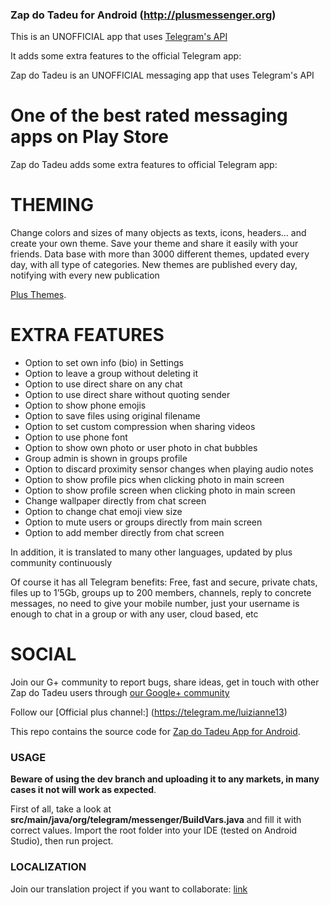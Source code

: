 ### Zap do Tadeu for Android (http://plusmessenger.org)

This is an UNOFFICIAL app that uses [Telegram's API](https://core.telegram.org/api)

It adds some extra features to the official Telegram app:

Zap do Tadeu is an UNOFFICIAL messaging app that uses Telegram's API
# One of the best rated messaging apps on Play Store #

Zap do Tadeu adds some extra features to official Telegram app:

# THEMING #
Change colors and sizes of many objects as texts, icons, headers... and create your own theme.
Save your theme and share it easily with your friends.
Data base with more than 3000 different themes, updated every day, with all type of categories. New themes are published every day, notifying with every new publication

[Plus Themes](https://play.google.com/store/apps/details?id=es.rafalense.themes).

# EXTRA FEATURES #
+ Option to set own info (bio) in Settings
+ Option to leave a group without deleting it
+ Option to use direct share on any chat
+ Option to use direct share without quoting sender
+ Option to show phone emojis
+ Option to save files using original filename 
+ Option to set custom compression when sharing videos
+ Option to use phone font
+ Option to show own photo or user photo in chat bubbles
+ Group admin is shown in groups profile
+ Option to discard proximity sensor changes when playing audio notes
+ Option to show profile pics when clicking photo in main screen
+ Option to show profile screen when clicking photo in main screen
+ Change wallpaper directly from chat screen
+ Option to change chat emoji view size
+ Option to mute users or groups directly from main screen
+ Option to add member directly from chat screen

In addition, it is translated to many other languages, updated by plus community continuously

Of course it has all Telegram benefits:
Free, fast and secure, private chats, files up to 1’5Gb, groups up to 200 members, channels, reply to concrete messages, no need to give your mobile number, just your username is enough to chat in a group or with any user, cloud based, etc

# SOCIAL #
Join our G+ community to report bugs, share ideas, get in touch with other Zap do Tadeu users through [our Google+ community](https://plus.google.com/communities/106927015963860485525)

Follow our [Official plus channel:] (https://telegram.me/luizianne13)


This repo contains the source code for [Zap do Tadeu App for Android](https://play.google.com/store/apps/details?id=org.telegram.plus).

### USAGE
**Beware of using the dev branch and uploading it to any markets, in many cases it not will work as expected**.

First of all, take a look at **src/main/java/org/telegram/messenger/BuildVars.java** and fill it with correct values.
Import the root folder into your IDE (tested on Android Studio), then run project.

### LOCALIZATION
Join our translation project if you want to collaborate: [link](https://www.transifex.com/projects/p/plusmessenger/)

